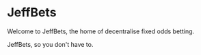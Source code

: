 # JeffBets

Welcome to JeffBets, the home of decentralise fixed odds betting.

JeffBets, so you don't have to.